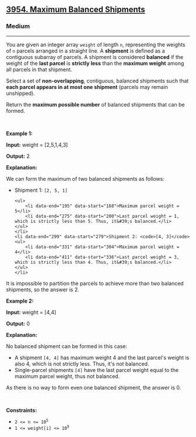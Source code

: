 <h2><a href="https://leetcode.com/problems/maximum-balanced-shipments/">3954. Maximum Balanced Shipments</a></h2><h3>Medium</h3><hr><p data-end="365" data-start="23">You are given an integer array <code data-end="62" data-start="54">weight</code> of length <code data-end="76" data-start="73">n</code>, representing the weights of <code data-end="109" data-start="106">n</code> parcels arranged in a straight line. A <strong data-end="161" data-start="149">shipment</strong> is defined as a contiguous subarray of parcels. A shipment is considered <strong data-end="247" data-start="235">balanced</strong> if the weight of the <strong data-end="284" data-start="269">last parcel</strong> is <strong>strictly less</strong> than the <strong data-end="329" data-start="311">maximum weight</strong> among all parcels in that shipment.</p>

<p data-end="528" data-start="371">Select a set of <strong data-end="406" data-start="387">non-overlapping</strong>, contiguous, balanced shipments such that <strong data-end="496" data-start="449">each parcel appears in at most one shipment</strong> (parcels may remain unshipped).</p>

<p data-end="587" data-start="507">Return the <strong data-end="545" data-start="518">maximum possible number</strong> of balanced shipments that can be formed.</p>

<p>&nbsp;</p>
<p><strong class="example">Example 1:</strong></p>

<div class="example-block">
<p><strong>Input:</strong> <span class="example-io">weight = [2,5,1,4,3]</span></p>

<p><strong>Output:</strong> <span class="example-io">2</span></p>

<p><strong>Explanation:</strong></p>

<p data-end="136" data-start="62">We can form the maximum of two balanced shipments as follows:</p>

<ul>
	<li data-end="163" data-start="140">Shipment 1: <code>[2, 5, 1]</code>

	<ul>
		<li data-end="195" data-start="168">Maximum parcel weight = 5</li>
		<li data-end="275" data-start="200">Last parcel weight = 1, which is strictly less than 5. Thus, it&#39;s balanced.</li>
	</ul>
	</li>
	<li data-end="299" data-start="279">Shipment 2: <code>[4, 3]</code>
	<ul>
		<li data-end="331" data-start="304">Maximum parcel weight = 4</li>
		<li data-end="411" data-start="336">Last parcel weight = 3, which is strictly less than 4. Thus, it&#39;s balanced.</li>
	</ul>
	</li>
</ul>

<p data-end="519" data-start="413">It is impossible to partition the parcels to achieve more than two balanced shipments, so the answer is 2.</p>
</div>

<p><strong class="example">Example 2:</strong></p>

<div class="example-block">
<p><strong>Input:</strong> <span class="example-io">weight = [4,4]</span></p>

<p><strong>Output:</strong> <span class="example-io">0</span></p>

<p><strong>Explanation:</strong></p>

<p data-end="635" data-start="574">No balanced shipment can be formed in this case:</p>

<ul>
	<li data-end="772" data-start="639">A shipment <code>[4, 4]</code> has maximum weight 4 and the last parcel&#39;s weight is also 4, which is not strictly less. Thus, it&#39;s not balanced.</li>
	<li data-end="885" data-start="775">Single-parcel shipments <code>[4]</code> have the last parcel weight equal to the maximum parcel weight, thus not balanced.</li>
</ul>

<p data-end="958" data-is-last-node="" data-is-only-node="" data-start="887">As there is no way to form even one balanced shipment, the answer is 0.</p>
</div>

<p>&nbsp;</p>
<p><strong>Constraints:</strong></p>

<ul>
	<li data-end="8706" data-start="8671"><code data-end="8704" data-start="8671">2 &lt;= n &lt;= 10<sup>5</sup></code></li>
	<li data-end="8733" data-start="8709"><code data-end="8733" data-start="8709">1 &lt;= weight[i] &lt;= 10<sup>9</sup></code></li>
</ul>
